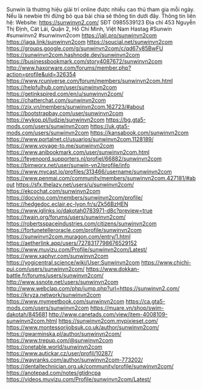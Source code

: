 Sunwin là thương hiệu giải trí online được nhiều cao thủ tham gia mỗi ngày. Nếu là newbie thì đừng bỏ qua bài chia sẻ thông tin dưới đây.
Thông tin liên hệ:
Website:        https://sunwinvn2.com/
SĐT        0985539123
Địa chỉ        453 Nguyễn Thị Định, Cát Lái, Quận 2, Hồ Chí Minh, Việt Nam
Hastag        #Sunwin #sunwinvn2 #sunwinvn2com
https://jali.pro/sunwinvn2com
https://jaga.link/sunwinvn2com
https://soucial.net/sunwinvn2com
https://groups.google.com/g/sunwinvn2com/c/qd67v85BwFU
https://sunwinvn2com.hashnode.dev/sunwinvn2com
https://businessbookmark.com/story4087672/sunwinvn2com
http://www.haxorware.com/forums/member.php?action=profile&uid=326354
https://www.rcuniverse.com/forum/members/sunwinvn2com.html
https://helpfulhub.com/user/sunwinvn2com
https://getinkspired.com/en/u/sunwinvn2com/
https://chatterchat.com/sunwinvn2com
https://zix.vn/members/sunwinvn2com.162723/#about
https://bootstrapbay.com/user/sunwinvn2com
https://wykop.pl/ludzie/sunwinvn2com
https://bg.gta5-mods.com/users/sunwinvn2com
https://uk.gta5-mods.com/users/sunwinvn2com
https://kansabook.com/sunwinvn2com
https://www.portalnet.cl/usuarios/sunwinvn2com.1128189/
https://www.voyage-to.me/sunwinvn2com
https://www.anibookmark.com/user/sunwinvn2com.html
https://feyenoord.supporters.nl/profiel/66882/sunwinvn2com
https://bimworx.net/user/sunwin-vn2/profile/info
https://www.mycast.io/profiles/313466/username/sunwinvn2com
https://www.penmai.com/community/members/sunwinvn2com.427181/#about
https://sfx.thelazy.net/users/u/sunwinvn2com/
https://ekcochat.com/sunwinvn2com
https://docvino.com/members/sunwinvn2com/profile/
https://hedgedoc.eclair.ec-lyon.fr/s/Zk56BzHEN
https://www.iglinks.io/dakotah0783971-d8c?preview=true
https://twain.org/forums/users/sunwinvn2com/
https://robertsspaceindustries.com/citizens/sunwinvn2com
https://fortunetelleroracle.com/profile/sunwinvn2com
https://sunwinvn2com.muragon.com/entry/1.html
https://aetherlink.app/users/7278317798676529152
https://www.muvizu.com/Profile/sunwinvn2com/Latest/
https://www.xaphyr.com/sunwinvn2com
https://yogicentral.science/wiki/User:Sunwinvn2com
https://www.chichi-pui.com/users/sunwinvn2com/
https://www.dokkan-battle.fr/forums/users/sunwinvn2com/
http://www.ssnote.net/users/sunwinvn2com
http://www.webclap.com/php/jump.php?url=https://sunwinvn2.com/
https://kryza.network/sunwinvn2com
https://www.mymeetbook.com/sunwinvn2com
https://ca.gta5-mods.com/users/sunwinvn2com
https://muare.vn/shop/swim-dakotah/845681
http://www.canetads.com/view/item-4008109-sunwinvn2com.html
https://sunwinvn2com.mypixieset.com/
https://www.montessorijobsuk.co.uk/author/sunwinvn2com/
https://gwarminska.pl/author/sunwinvn2com/
https://www.trepup.com/@sunwinvn2com
https://onetable.world/sunwinvn2com
https://www.autickar.cz/user/profil/10287/
https://wayranks.com/author/sunwinvn2com-773202/
https://dentaltechnician.org.uk/community/profile/sunwinvn2com/
https://anotepad.com/notes/gtidncpa
https://videos.muvizu.com/Profile/sunwinvn2com/Latest/

